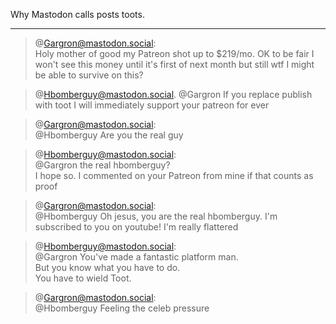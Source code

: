 Why Mastodon calls posts toots.

---



> @Gargron@mastodon.social:  
> Holy mother of good my Patreon shot up to $219/mo. OK to be fair I won't see this money until it's first of next month but still wtf I might be able to survive on this?

> @Hbomberguy@mastodon.social. 
> @Gargron If you replace publish with toot I will immediately support your patreon for ever

> @Gargron@mastodon.social:  
> @Hbomberguy Are you the real guy

> @Hbomberguy@mastodon.social:  
> @Gargron the real hbomberguy?  
> I hope so. I commented on your Patreon from mine if that counts as proof

> @Gargron@mastodon.social:  
> @Hbomberguy Oh jesus, you are the real hbomberguy. I'm subscribed to you on youtube! I'm really flattered

> @Hbomberguy@mastodon.social:  
> @Gargron You've made a fantastic platform man.  
> But you know what you have to do.  
> You have to wield Toot.

> @Gargron@mastodon.social:  
> @Hbomberguy Feeling the celeb pressure